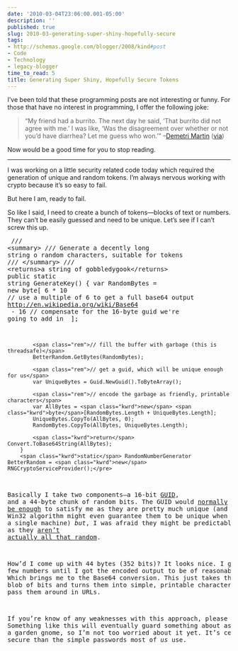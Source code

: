 ```yaml
---
date: '2010-03-04T23:06:00.001-05:00'
description: ''
published: true
slug: 2010-03-generating-super-shiny-hopefully-secure
tags:
- http://schemas.google.com/blogger/2008/kind#post
- Code
- Technology
- legacy-blogger
time_to_read: 5
title: Generating Super Shiny, Hopefully Secure Tokens
---
```



I’ve been told that these programming posts are not interesting or funny. For those that have no interest in programming, I offer the following joke:
<blockquote> 

“My friend had a burrito. The next day he said, ‘That burrito did not agree with me.’ I was like, ‘Was the disagreement over whether or not you’d have diarrhea? Let me guess who won.’” –[Demetri Martin](http://www.demetrimartin.com/) ([via](http://captainpinhead.wordpress.com/2006/10/01/demetri-martin-quotes/))
</blockquote>

Now would be a good time for you to stop reading.  <hr />

I was working on a little security related code today which required the generation of unique and random tokens. I’m always nervous working with crypto because it’s so easy to fail. 

But here I am, ready to fail.

So like I said, I need to create a bunch of tokens—blocks of text or numbers. They can’t be easily guessed and need to be unique. Let’s see if I can’t screw this up.  <pre class="csharpcode">        <span class="rem">/// &lt;summary&gt;</span>
        <span class="rem">/// Generate a decently long string o random characters, suitable for tokens</span>
        <span class="rem">/// &lt;/summary&gt;</span>
        <span class="rem">/// &lt;returns&gt;a string of gobbledygook&lt;/returns&gt;</span>
        <span class="kwrd">public</span> <span class="kwrd">static</span> <span class="kwrd">string</span> GenerateKey()
        {
            var RandomBytes = <span class="kwrd">new</span> <span class="kwrd">byte</span>[
                6 * 10 <span class="rem">// use a multiple of 6 to get a full base64 output <a href="http://en.wikipedia.org/wiki/Base64">http://en.wikipedia.org/wiki/Base64</a></span>
</a>                - 16 <span class="rem">// compensate for the 16-byte guid we're going to add in </span>
                ];

            <span class="rem">// fill the buffer with garbage (this is threadsafe)</span>
            BetterRandom.GetBytes(RandomBytes);

            <span class="rem">// get a guid, which will be unique enough for us</span>
            var UniqueBytes = Guid.NewGuid().ToByteArray();

            <span class="rem">// encode the garbage as friendly, printable characters</span>
            var AllBytes = <span class="kwrd">new</span> <span class="kwrd">byte</span>[RandomBytes.Length + UniqueBytes.Length];
            UniqueBytes.CopyTo(AllBytes, 0);
            RandomBytes.CopyTo(AllBytes, UniqueBytes.Length);

            <span class="kwrd">return</span> Convert.ToBase64String(AllBytes);
        }
        <span class="kwrd">static</span> RandomNumberGenerator BetterRandom = <span class="kwrd">new</span> RNGCryptoServiceProvider();</pre>


Basically I take two components—a 16-bit [GUID](http://en.wikipedia.org/wiki/Globally_Unique_Identifier), and a 44-byte chunk of random bits. The GUID would [normally be enough](http://blogs.msdn.com/oldnewthing/archive/2008/06/27/8659071.aspx) to satisfy me as they are pretty much unique (and the Win32 algorithm might even guarantee them to be unique when considering a single machine) *but*, I was afraid they might be predictable as they [aren’t actually all that random](http://blogs.msdn.com/oldnewthing/archive/2008/06/27/8659071.aspx). 


How’d I come up with 44 bytes (352 bits)? It looks nice. I guessed a few numbers until I got the encoded output to be of reasonable size. Which brings me to the Base64 conversion. This just takes the binary blob of bits and turns them into simple, printable characters so I can pass them around in URLs.


If you’re know of any weaknesses with this approach, please share! Something like this will eventually guard something about as valuable as a garden gnome, so I’m not too worried about it yet. It’s certainly more secure than the simple passwords most of *us* use.
